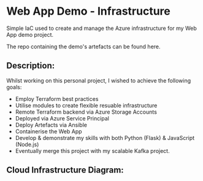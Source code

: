 # Web App Demo - Infrastructure

Simple IaC used to create and manage the Azure infrastructure for my Web App demo project.

The repo containing the demo's artefacts can be found here.

## Description:
Whilst working on this personal project, I wished to achieve the following goals:
 - Employ Terraform best practices
 - Utilise modules to create flexible resuable infrastructure
 - Remote Terraform backend via Azure Storage Accounts
 - Deployed via Azure Service Principal
 - Deploy Artefacts via Ansible
 - Containerise the Web App
 - Develop & demonstrate my skills with both Python (Flask) & JavaScript (Node.js)
 - Eventually merge this project with my scalable Kafka project.

## Cloud Infrastructure Diagram:
